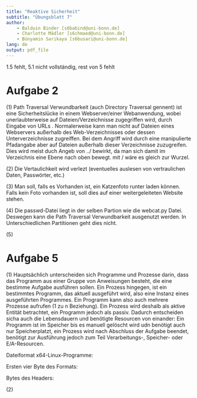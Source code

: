 ```yaml
---
title: "Reaktive Sicherheit"
subtitle: "Übungsblatt 7"
author: 
	- Balduin Binder [s6babind@uni-bonn.de]
	- Charlotte Mädler [s6chmaed@uni-bonn.de]
	- Bünyamin Sarikaya [s6busari@uni-bonn.de]
lang: de
output: pdf_file
---
```


1.5 fehlt, 5.1 nicht vollständig, rest von 5 fehlt

# Aufgabe 2
(1) Path Traversal Verwundbarkeit (auch Directory Traversal gennent) ist eine Sicherheitslücke in einem Webserver/einer Webanwendung, wobei unerlaubterweise auf Dateien/Verzeichnisse zugegriffen wird, durch Eingabe von URLs . Normalerweise kann man nicht auf Dateien eines Webservers außerhalb des Web-Verzeichnisses oder dessen Unterverzeichnisse zugreiffen. Bei dem Angriff wird durch eine manipulierte Pfadangabe aber auf Dateien außerhalb dieser Verzeichnisse zuzugreifen. Dies wird meist duch Angeb von ../ bewirkt, da man sich damit im Verzeichnis eine Ebene nach oben bewegt. mit / wäre es gleich zur Wurzel.

(2) Die Vertaulichkeit wird verlezt (eventuelles auslesen von vertraulichen Daten, Passwörter, etc.) 

(3) Man soll, falls es Vorhanden ist, ein Katzenfoto runter laden können. Falls kein Foto vorhanden ist, soll dies auf einer weitergeleiteten Website stehen. 

(4) Die passwd-Datei liegt in der selben Partion wie die webcat.py Datei. Deswegen kann die Path Traversal Verwundbarkeit ausgenutzt werden. In Unterschiedlichen Partitionen geht dies nicht. 

(5)

# Aufgabe 5
(1) Hauptsächlich unterscheiden sich Programme und Prozesse darin, dass das Programm aus einer Gruppe von Anweisungen besteht, die eine bestimme Aufgabe ausführen sollen. Ein Prozess hingegen, ist ein bestimmtes Programm, das aktuell ausgeführt wird, also eine Instanz eines ausgeführten Programmes. Ein Programm kann also auch mehrere Prozesse aufrufen (1 zu n Beziehung). Ein Prozess wird deshalb als aktive Entität betrachtet, ein Programm jedoch als passiv. 
Dadurch entscheiden sicha auch die Lebensdauern und benötigte Resourcen von einander: Ein Programm ist im Speicher bis es manuell gelöscht wird udn benötigt auch nur Speicherplatzt, ein Prozess wird nach Abschluss der Aufgabe beendet, benötigt zur Ausführung jedoch zum Teil Verarbeitungs-, Speicher- oder E/A-Resourcen. 

Dateiformat x64-Linux-Programme: 

Ersten vier Byte des Formats:

Bytes des Headers:

(2)


